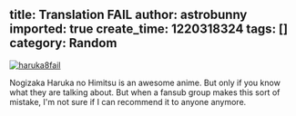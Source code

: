 title: Translation FAIL
author: astrobunny
imported: true
create_time: 1220318324
tags: []
category: Random
---
 [![](wp-uploads/2008/09/haruka8fail-500x281.jpg "haruka8fail")](/images/wp-uploads/2008/09/haruka8fail.jpg)  
  
Nogizaka Haruka no Himitsu is an awesome anime. But only if you know what they are talking about. But when a fansub group makes this sort of mistake, I'm not sure if I can recommend it to anyone anymore.